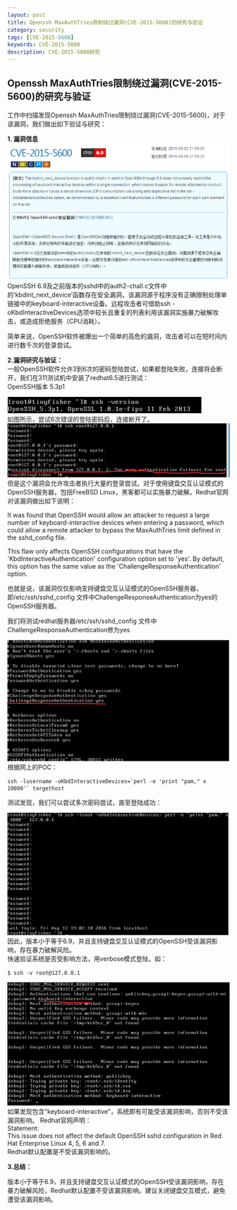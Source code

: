 ```yaml
---
layout: post
title: Openssh MaxAuthTries限制绕过漏洞(CVE-2015-5600)的研究与验证
category: security
tags: [CVE-2015-5600]
keywords: CVE-2015-5600
description: CVE-2015-5600研究
---  
```


## Openssh MaxAuthTries限制绕过漏洞(CVE-2015-5600)的研究与验证  
      
工作中扫描发现Openssh MaxAuthTries限制绕过漏洞(CVE-2015-5600)，对于该漏洞，我们做出如下验证与研究：  

**1. 漏洞信息**  
![d1](/assets/themes/images/d1.png)  
OpenSSH 6.9及之前版本的sshd中的auth2-chall.c文件中的‘kbdint_next_device’函数存在安全漏洞，该漏洞源于程序没有正确限制处理单链接中的keyboard-interactive设备。远程攻击者可借助ssh -oKbdInteractiveDevices选项中较长且重复的列表利用该漏洞实施暴力破解攻击，或造成拒绝服务（CPU消耗）。  

简单来说，OpenSSH软件被爆出一个简单的高危的漏洞，攻击者可以在短时间内进行数千次的登录尝试。  

 
**2.漏洞研究与验证：**  
一般OpenSSH软件允许3到6次的密码登陆尝试，如果都登陆失败，连接将会断开，我们在311测试机中安装了redhat6.5进行测试：  
OpenSSH版本 5.3p1  
    
![d2](/assets/themes/images/d2.png)   
如图所示，尝试6次错误的登陆密码后，连接断开了。    
![d3](/assets/themes/images/d3.png)  
但是这个漏洞会允许攻击者执行大量的登录尝试。对于使用键盘交互认证模式的OpenSSH服务器，包括FreeBSD Linux，黑客都可以实施暴力破解。Redhat官网对该漏洞做出如下说明：  

It was found that OpenSSH would allow an attacker to request a large number of keyboard-interactive devices when entering a password, which could allow a remote attacker to bypass the MaxAuthTries limit defined in the sshd_config file.  

This flaw only affects OpenSSH configurations that have the 'KbdInteractiveAuthentication' configuration option set to 'yes'. By default, this option has the same value as the 'ChallengeResponseAuthentication' option.  

也就是说，该漏洞仅仅影响支持键盘交互认证模式的OpenSSH服务器，即/etc/ssh/sshd_config 文件中ChallengeResponseAuthentication为yes的OpenSSH服务器。  

我们将测试redhat服务器/etc/ssh/sshd_config 文件中ChallengeResponseAuthentication修为yes  
 
![d4](/assets/themes/images/d4.png)   
根据网上的POC：  

	ssh -lusername -oKbdInteractiveDevices=`perl -e 'print "pam," x 10000'` targethost  

测试发现，我们可以尝试多次密码尝试，直至登陆成功：  
  
![d5](/assets/themes/images/d5.png)  
因此，版本小于等于6.9，并且支持键盘交互认证模式的OpenSSH受该漏洞影响，存在暴力破解风险。  
快速验证系统是否受影响方法，用verbose模式登陆，如：  

	$ ssh -v root@127.0.0.1  
  
![d6](/assets/themes/images/d6.png)  
如果发现包含"keyboard-interactive"，系统即有可能受该漏洞影响，否则不受该漏洞影响。
Redhat官网声明：  
Statement:  
This issue does not affect the default OpenSSH sshd configuration in Red Hat Enterprise Linux 4, 5, 6 and 7.  
Redhat默认配置是不受该漏洞影响的。  

**3.总结：**  

版本小于等于6.9，并且支持键盘交互认证模式的OpenSSH受该漏洞影响，存在暴力破解风险，Redhat默认配置不受该漏洞影响。建议关闭键盘交互模式，避免遭受该漏洞影响。  


  